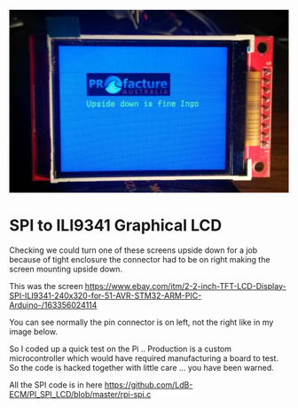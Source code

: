 ![](https://github.com/LdB-ECM/Docs_and_Images/blob/master/Images/upside_down.jpg?raw=true)
# SPI to ILI9341 Graphical LCD
>
Checking we could turn one of these screens upside down for a job because of tight enclosure the connector had to be on right making the screen mounting upside down.
>
This was the screen
https://www.ebay.com/itm/2-2-inch-TFT-LCD-Display-SPI-ILI9341-240x320-for-51-AVR-STM32-ARM-PIC-Arduino-/163356024114
>
You can see normally the pin connector is on left, not the right like in my image below.
>
So I coded up a quick test on the Pi .. Production is a custom microcontroller which would have required manufacturing a board to test. So the code is hacked together with little care ... you have been warned.
>
All the SPI code is in here
https://github.com/LdB-ECM/PI_SPI_LCD/blob/master/rpi-spi.c


